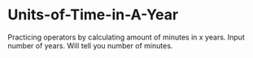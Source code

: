 # Units-of-Time-in-A-Year
Practicing operators by calculating amount of minutes in x years.
Input number of years.
Will tell you number of minutes.
